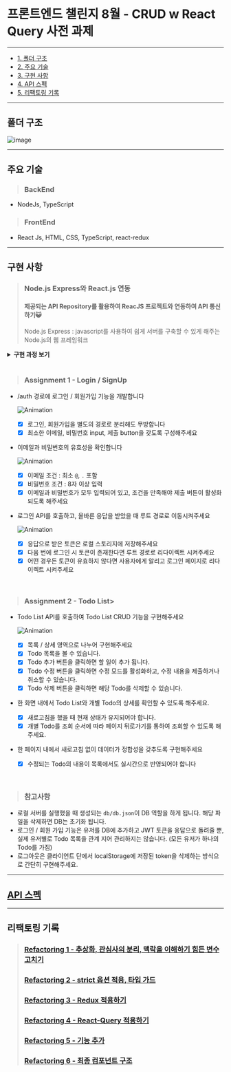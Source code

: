 # 프론트엔드 챌린지 8월 - CRUD w React Query 사전 과제
* * *

* [1. 폴더 구조](#폴더-구조)
* [2. 주요 기술](#주요-기술)
* [3. 구현 사항](#구현-사항)
* [4. API 스펙](#API-스펙)
* [5. 리팩토링 기록](#리팩토링-기록)

* * *

## 폴더 구조
![image](https://user-images.githubusercontent.com/66938939/183906731-4841d202-bfc2-45d7-a651-032c5d05d557.png)

* * *
## 주요 기술
> ### BackEnd
- NodeJs, TypeScript
> ### FrontEnd
- React Js, HTML, CSS, TypeScript, react-redux
* * *

## 구현 사항
> ### Node.js Express와 React.js 연동
> #### 제공되는 API Repository를 활용하여 ReacJS 프로젝트와 연동하여 API 통신하기😺
> Node.js Express : javascript를 사용하여 쉽게 서버를 구축할 수 있게 해주는 Node.js의 웹 프레임워크
<details>
    <summary><strong>구현 과정 보기</strong></summary>
    
1. 기본 세팅
    - 폴더 구조는 프론트 단을 맡는 client와 API Repository가 들어갈 server로 구성한다. 메인 폴더에서 명령어를 통해 'client' 이름의 리액트 프로젝트를 만들고 express와 concurrently를 차례로 설치한다. 
    
    ❓ concurrently : 리액트 서버와 노드 서버를 동시에 실행하기 위한 모듈
    
    ```javascript
    yarn create react-app client --template typescript
    yarn add express
    yarn addd concurrently
    ```
    
    - server 폴더를 만들고 API Repository를 옮긴다. cd 명령어를 통해 server 폴더로 접근한 후 yarn, yarn start를 차례로 입력하여 서버가 잘 작동하는지 확인한다.
    ```javascript
    cd server
    yarn
    yarn start
    ```
    ![image](https://user-images.githubusercontent.com/66938939/182816945-09387143-dfa4-4c88-a969-761a113aa93b.png)
    
    - 최종 폴더 구조
    
    ![image](https://user-images.githubusercontent.com/66938939/182817270-a4ebf5be-5706-4669-9c1f-47754c59640f.png)
    
    - 루트 경로에서 yarn start 커맨드 입력시 서버와 리액트가 동시에 시작할 수 있게 package.json을 세팅한다.
    
    ![image](https://user-images.githubusercontent.com/66938939/182818593-65e8b80f-1294-44df-8b60-a62e5fdb3c96.png)

    - 루트 경로에서 yarn start후 localhost:3000 (리액트 서버)와 localhost:80800 (API 서버)로 접속하여 이상이 없는지 확인한다.
    
    
2. 프록시 설정과 API 통신을 위한 axios 설치
    - client 폴더로 이동하여 API와 통신하기 위한 axios 모듈과 CORS 이슈를 해결하기 위해 proxy-middleware 모듈을 차례로 설치한다.
    
    <a href='https://velog.io/@kina'>❓ CORS (Cross-Origin Resource Sharing) Policy? </a>
    ```javascript
    cd client
    yarn add axios
    yarn add http-proxy-middleware
    ```
    
    - src 폴더 내에 프록시를 설정할 setupProxy.js를 생성한다. 사용할 API base url이 '/users'와 '/todos'고 포트 번호가 8080이기 때문에 아래와 같이 설정한다.
    - Typescript 환경이지만 setupProxy는 js로 작성해도 자동으로 읽힌다.
    
     ![image](https://user-images.githubusercontent.com/66938939/182822350-3ff63b54-8108-4e2e-a190-3d3d80889b85.png)
     
3. 마무리
    - 프록시 설정까지 마무리했으니 백단과 프론트단이 잘 연결이 됐는지 확인하기 위해 테스트한다. 나는 server의 userRouter.ts에 get으로 테스트 코드를 작성하고, client의 App에서 작성한 테스트 코드를 axios.get으로 호출해서 확인했다.
    
    ![image](https://user-images.githubusercontent.com/66938939/182824167-aa4f6c65-dff5-4fde-a297-762b8e097234.png)
    ![image](https://user-images.githubusercontent.com/66938939/182824241-6a718433-9e3e-4bc6-899f-cfe05c71c70d.png)

    - API가 정상적으로 호출된다.
    ![image](https://user-images.githubusercontent.com/66938939/182824457-1a018507-a3c4-4ed6-b45d-6bb9ce17df9a.png)



</details>

</br>

> ### Assignment 1 - Login / SignUp
- /auth 경로에 로그인 / 회원가입 기능을 개발합니다

    ![Animation](https://user-images.githubusercontent.com/66938939/183641184-301a9ed4-42b0-46c8-b88d-e27533604589.gif)
  - [x] 로그인, 회원가입을 별도의 경로로 분리해도 무방합니다
  - [x] 최소한 이메일, 비밀번호 input, 제출 button을 갖도록 구성해주세요
  
- 이메일과 비밀번호의 유효성을 확인합니다

    ![Animation](https://user-images.githubusercontent.com/66938939/183641601-a42604c8-4503-4f03-8652-e58499d0fe65.gif)

  - [x] 이메일 조건 : 최소 `@`, `.` 포함
  - [x] 비밀번호 조건 : 8자 이상 입력
  - [x] 이메일과 비밀번호가 모두 입력되어 있고, 조건을 만족해야 제출 버튼이 활성화 되도록 해주세요
  
- 로그인 API를 호출하고, 올바른 응답을 받았을 때 루트 경로로 이동시켜주세요

    ![Animation](https://user-images.githubusercontent.com/66938939/183642577-8d0215ff-9b7a-488d-a2b7-048b65033210.gif)

  - [x] 응답으로 받은 토큰은 로컬 스토리지에 저장해주세요
  - [x] 다음 번에 로그인 시 토큰이 존재한다면 루트 경로로 리다이렉트 시켜주세요
  - [x] 어떤 경우든 토큰이 유효하지 않다면 사용자에게 알리고 로그인 페이지로 리다이렉트 시켜주세요

</br>

> ### Assignment 2 - Todo List>
- Todo List API를 호출하여 Todo List CRUD 기능을 구현해주세요

    ![Animation](https://user-images.githubusercontent.com/66938939/183643346-d9cca9cc-373d-4363-b530-d4039e1c340b.gif)

  - [x] 목록 / 상세 영역으로 나누어 구현해주세요 
  - [x] Todo 목록을 볼 수 있습니다.
  - [x] Todo 추가 버튼을 클릭하면 할 일이 추가 됩니다.
  - [x] Todo 수정 버튼을 클릭하면 수정 모드를 활성화하고, 수정 내용을 제출하거나 취소할 수 있습니다.
  - [x] Todo 삭제 버튼을 클릭하면 해당 Todo를 삭제할 수 있습니다.
- 한 화면 내에서 Todo List와 개별 Todo의 상세를 확인할 수 있도록 해주세요. 
  - [x] 새로고침을 했을 때 현재 상태가 유지되어야 합니다.
  - [x] 개별 Todo를 조회 순서에 따라 페이지 뒤로가기를 통하여 조회할 수 있도록 해주세요.
- 한 페이지 내에서 새로고침 없이 데이터가 정합성을 갖추도록 구현해주세요
  - [x] 수정되는 Todo의 내용이 목록에서도 실시간으로 반영되어야 합니다
  
</br>

> ### 참고사항
- 로컬 서버를 실행했을 때 생성되는 `db/db.json`이 DB 역할을 하게 됩니다. 해당 파일을 삭제하면 DB는 초기화 됩니다.
- 로그인 / 회원 가입 기능은 유저를 DB에 추가하고 JWT 토큰을 응답으로 돌려줄 뿐, 실제 유저별로 Todo 목록을 관계 지어 관리하지는 않습니다. (모든 유저가 하나의 Todo를 가짐)
- 로그아웃은 클라이언트 단에서 localStorage에 저장된 token을 삭제하는 방식으로 간단히 구현해주세요.

* * *

## <a href='https://github.com/kina94/wanted-pre-onboarding-challenge-fe-1/tree/main/server'>API 스펙</a>

* * *

## 리팩토링 기록
> ### <a href='https://velog.io/@kina/CRUD-w-React-Query-%EB%A6%AC%ED%8C%A9%ED%86%A0%EB%A7%81-1'>Refactoring 1 - 추상화, 관심사의 분리, 맥락을 이해하기 힘든 변수 고치기 </a>
> ### <a href='https://velog.io/@kina/CRUD-w-React-Query-%EB%A6%AC%ED%8C%A9%ED%86%A0%EB%A7%81-2'>Refactoring 2 - strict 옵션 적용, 타입 가드 </a>
> ### <a href='https://velog.io/@kina/%EC%9B%90%ED%8B%B0%EB%93%9C-%ED%94%84%EB%A6%AC%EC%98%A8%EB%B3%B4%EB%94%A9-%EC%B1%8C%EB%A6%B0%EC%A7%80-%EB%A6%AC%ED%8C%A9%ED%86%A0%EB%A7%81-3'>Refactoring 3 - Redux 적용하기
> ### <a href='https://velog.io/@kina/%EC%9B%90%ED%8B%B0%EB%93%9C-%ED%94%84%EB%A6%AC%EC%98%A8%EB%B3%B4%EB%94%A9-%EC%B1%8C%EB%A6%B0%EC%A7%80-%EB%A6%AC%ED%8C%A9%ED%86%A0%EB%A7%81-4'>Refactoring 4 - React-Query 적용하기
> ### <a href=''>Refactoring 5 - 기능 추가
> ### <a href=''>Refactoring 6 - 최종 컴포넌트 구조

